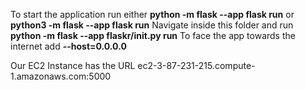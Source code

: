 To start the application run either **python -m flask --app flask run** or **python3 -m flask --app flask run**
Navigate inside this folder and run **python -m flask --app flaskr/__init__.py run**
To face the app towards the internet add **--host=0.0.0.0**

Our EC2 Instance has the URL ec2-3-87-231-215.compute-1.amazonaws.com:5000
